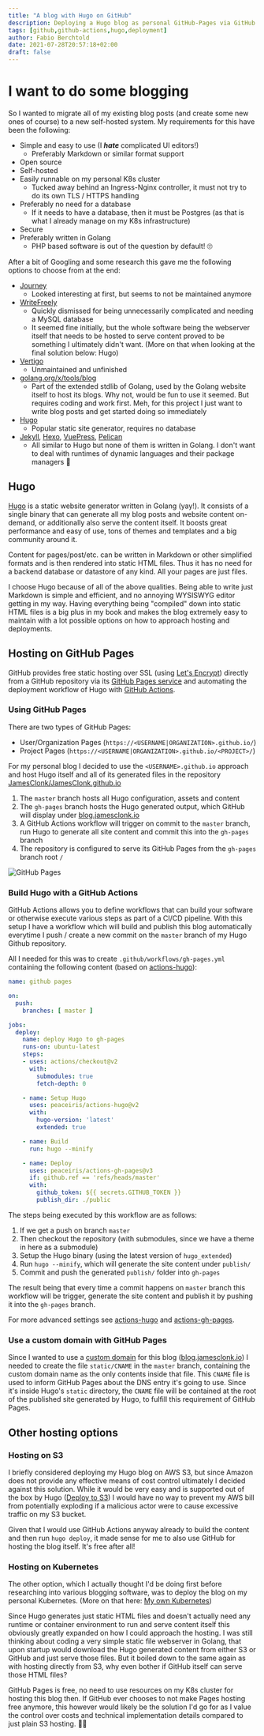 ```yaml
---
title: "A blog with Hugo on GitHub"
description: Deploying a Hugo blog as personal GitHub-Pages via GitHub Actions
tags: [github,github-actions,hugo,deployment]
author: Fabio Berchtold
date: 2021-07-28T20:57:18+02:00
draft: false
---
```


# I want to do some blogging

So I wanted to migrate all of my existing blog posts (and create some new ones of course) to a new self-hosted system.
My requirements for this have been the following:
- Simple and easy to use (I ***hate*** complicated UI editors!)
	- Preferably Markdown or similar format support
- Open source
- Self-hosted
- Easily runnable on my personal K8s cluster
	- Tucked away behind an Ingress-Nginx controller, it must not try to do its own TLS / HTTPS handling
- Preferably no need for a database
	- If it needs to have a database, then it must be Postgres (as that is what I already manage on my K8s infrastructure)
- Secure
- Preferably written in Golang
	- PHP based software is out of the question by default! 🙄

After a bit of Googling and some research this gave me the following options to choose from at the end:
- [Journey](https://kabukky.github.io/journey/)
	- Looked interesting at first, but seems to not be maintained anymore
- [WriteFreely](https://writefreely.org/)
	- Quickly dismissed for being unnecessarily complicated and needing a MySQL database
	- It seemed fine initially, but the whole software being the webserver itself that needs to be hosted to serve content proved to be something I ultimately didn't want. (More on that when looking at the final solution below: Hugo)
- [Vertigo](https://github.com/jhvst/vertigo)
	- Unmaintained and unfinished
- [golang.org/x/tools/blog](https://pkg.go.dev/golang.org/x/tools/blog)
	- Part of the extended stdlib of Golang, used by the Golang website itself to host its blogs. Why not, would be fun to use it seemed. But requires coding and work first. Meh, for this project I just want to write blog posts and get started doing so immediately
- [Hugo](https://gohugo.io/)
	- Popular static site generator, requires no database
- [Jekyll](https://jekyllrb.com/), [Hexo](https://hexo.io/), [VuePress](https://vuepress.vuejs.org/), [Pelican](https://github.com/getpelican/pelican)
	- All similar to Hugo but none of them is written in Golang. I don't want to deal with runtimes of dynamic languages and their package managers 🤷

## Hugo

[Hugo](https://gohugo.io/) is a static website generator written in Golang (yay!). It consists of a single binary that can generate all my blog posts and website content on-demand, or additionally also serve the content itself. It boosts great performance and easy of use, tons of themes and templates and a big community around it.

Content for pages/post/etc. can be written in Markdown or other simplified formats and is then rendered into static HTML files. Thus it has no need for a backend database or datastore of any kind. All your pages are just files.

I choose Hugo because of all of the above qualities. Being able to write just Markdown is simple and efficient, and no annoying WYSISWYG editor getting in my way. Having everything being "compiled" down into static HTML files is a big plus in my book and makes the blog extremely easy to maintain with a lot possible options on how to approach hosting and deployments.

## Hosting on GitHub Pages

GitHub provides free static hosting over SSL (using [Let's Encrypt](https://letsencrypt.org/)) directly from a GitHub repository via its [GitHub Pages service](https://help.github.com/articles/what-is-github-pages/) and automating the deployment workflow of Hugo with [GitHub Actions](https://docs.github.com/en/actions).

### Using GitHub Pages

There are two types of GitHub Pages:

- User/Organization Pages (`https://<USERNAME|ORGANIZATION>.github.io/`)
- Project Pages (`https://<USERNAME|ORGANIZATION>.github.io/<PROJECT>/`)

For my personal blog I decided to use the `<USERNAME>.github.io` approach and host Hugo itself and all of its generated files in the repository [JamesClonk/JamesClonk.github.io](https://github.com/JamesClonk/JamesClonk.github.io)

1. The `master` branch hosts all Hugo configuration, assets and content
2. The  `gh-pages` branch hosts the Hugo generated output, which GitHub will display under [blog.jamesclonk.io](https://blog.jamesclonk.io)
3. A GitHub Actions workflow will trigger on commit to the `master` branch, run Hugo to generate all site content and commit this into the `gh-pages` branch
4. The repository is configured to serve its GitHub Pages from the `gh-pages` branch root `/`

![GitHub Pages](/images/github-pages.png)

### Build Hugo with a GitHub Actions

GitHub Actions allows you to define workflows that can build your software or otherwise execute various steps as part of a CI/CD pipeline. With this setup I have a workflow which will build and publish this blog automatically everytime I push / create a new commit on the `master` branch of my Hugo Github repository.

All I needed for this was to create `.github/workflows/gh-pages.yml` containing the following content (based on [actions-hugo](https://github.com/marketplace/actions/hugo-setup)):

```yml
name: github pages

on:
  push:
    branches: [ master ]

jobs:
  deploy:
    name: deploy Hugo to gh-pages
    runs-on: ubuntu-latest
    steps:
    - uses: actions/checkout@v2
      with:
        submodules: true
        fetch-depth: 0

    - name: Setup Hugo
      uses: peaceiris/actions-hugo@v2
      with:
        hugo-version: 'latest'
        extended: true

    - name: Build
      run: hugo --minify

    - name: Deploy
      uses: peaceiris/actions-gh-pages@v3
      if: github.ref == 'refs/heads/master'
      with:
        github_token: ${{ secrets.GITHUB_TOKEN }}
        publish_dir: ./public
```

The steps being executed by this workflow are as follows:
1. If we get a push on branch `master`
2. Then checkout the repository (with submodules, since we have a theme in here as a submodule)
3. Setup the Hugo binary (using the latest version of `hugo_extended`)
4. Run `hugo --minify`, which will generate the site content under `publish/`
5. Commit and push the generated `publish/` folder into `gh-pages`

The result being that every time a commit happens on `master` branch this workflow will be trigger, generate the site content and publish it by pushing it into the `gh-pages` branch.

For more advanced settings see [actions-hugo](https://github.com/marketplace/actions/hugo-setup) and [actions-gh-pages](https://github.com/marketplace/actions/github-pages-action).

### Use a custom domain with GitHub Pages

Since I wanted to use a [custom domain](https://docs.github.com/en/pages/configuring-a-custom-domain-for-your-github-pages-site/managing-a-custom-domain-for-your-github-pages-site) for this blog ([blog.jamesclonk.io](https://blog.jamesclonk.io)) I needed to create the file `static/CNAME` in the `master` branch, containing the custom domain name as the only contents inside that file. This `CNAME` file is used to inform GitHub Pages about the DNS entry it's going to use. Since it's inside Hugo's `static` directory, the `CNAME` file will be contained at the root of the published site generated by Hugo, to fulfill this requirement of GitHub Pages.

## Other hosting options

### Hosting on S3

I briefly considered deploying my Hugo blog on AWS S3, but since Amazon does not provide any effective means of cost control ultimately I decided against this solution. While it would be very easy and is supported out of the box by Hugo ([Deploy to S3](https://gohugo.io/hosting-and-deployment/hugo-deploy/)) I would have no way to prevent my AWS bill from potentially exploding if a malicious actor were to cause excessive traffic on my S3 bucket.

Given that I would use GitHub Actions anyway already to build the content and then run `hugo deploy`, it made sense for me to also use GitHub for hosting the blog itself. It's free after all!

### Hosting on Kubernetes

The other option, which I actually thought I'd be doing first before researching into various blogging software, was to deploy the blog on my personal Kubernetes.
(More on that here: [My own Kubernetes](/posts/my-own-kubernetes/))

Since Hugo generates just static HTML files and doesn't actually need any runtime or container environment to run and serve content itself this obviously greatly expanded on how I could approach the hosting. I was still thinking about coding a very simple static file webserver in Golang, that upon startup would download the Hugo generated content from either S3 or GitHub and just serve those files. But it boiled down to the same again as with hosting directly from S3, why even bother if GitHub itself can serve those HTML files?

GitHub Pages is free, no need to use resources on my K8s cluster for hosting this blog then.
If GitHub ever chooses to not make Pages hosting free anymore, this however would likely be the solution I'd go for as I value the control over costs and technical implementation details compared to just plain S3 hosting. 👨‍🏭
